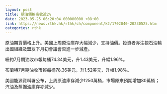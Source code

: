 ```yaml
---
layout: post
title: 期油價格高收近2%
date: 2023-05-25 06:20:04.000000000 +08:00
link: https://news.rthk.hk/rthk/ch/component/k2/1702040-20230525.htm
categories: rthk
---
```


原油期貨價格上升。美國上周原油庫存大幅減少，支持油價。投資者亦注視石油輸出國組織及盟友下月初會議會否進一步減產。

紐約7月期油收市報每桶74.34美元，升1.43美元，升幅1.96%。

布蘭特7月期油收市報每桶78.36美元，升1.52美元，升幅1.98%。

美國能源資料署公布，上周原油庫存減少1250萬桶，市場原來預期增加80萬桶；汽油及蒸餾油庫存亦減少。
